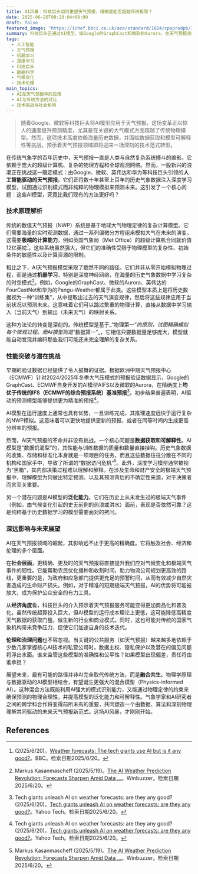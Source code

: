 ```yaml
---
title: AI风暴：科技巨头如何重塑天气预报，精确度能否超越传统极限？
date: 2025-06-20T08:20:04+08:00
draft: false
featured_image: "https://ichef.bbci.co.uk/ace/standard/1024/cpsprodpb/37b6/live/983edc70-3195-11f0-8519-3b5a01ebe413.jpg"
summary: 科技巨头正通过AI模型，如Google的GraphCast和微软的Aurora，在天气预报领域取得显著进展，其在预测精度上已超越传统基于物理的超级计算机模型。这些AI模型主要通过分析海量历史数据来识别模式，而非复杂的物理计算，展现出更快的运行速度和更高的精确度。然而，此技术仍面临数据访问的挑战及模型可解释性不足的问题，但其在提升社会应对极端天气能力和重塑气象产业方面潜力巨大。
tags: 
  - 人工智能
  - 天气预报
  - 机器学习
  - 深度学习
  - 科技巨头
  - 数据科学
  - 气候变化
  - 技术伦理
main_topics: 
  - AI在天气预报中的应用
  - AI与传统方法的对比
  - 技术挑战与社会影响
---
```


> 随着Google、微软等科技巨头将AI模型应用于天气预报，这场变革正以惊人的速度提升预测精度，尤其是在关键的大气模式方面超越了传统物理模型。然而，这项技术高度依赖海量历史数据，并面临数据获取和模型可解释性等挑战，预示着天气预报领域即将迎来一场深刻的技术范式转型。

在传统气象学的百年历史中，天气预报一直是人类与自然复杂系统搏斗的缩影。它依赖于庞大的超级计算机、复杂的物理方程和全球观测网络。然而，一股新兴的浪潮正在挑战这一既定模式：由Google、微软、英伟达和华为等科技巨头引领的**人工智能驱动的天气预报**。它们正将数十年甚至上百年的历史气象数据注入深度学习模型，试图通过识别模式而非纯粹的物理模拟来预测未来。这引发了一个核心问题：这些AI模型，究竟比我们现有的方法更好吗？

### 技术原理解析

传统的数值天气预报（NWP）系统是基于地球大气物理定律的复杂计算模型。它们需要海量的实时观测数据，通过一系列偏微分方程组来模拟大气在未来的演变。这需要**极端的计算能力**，例如英国气象局（Met Office）的超级计算机合同就价值12亿英镑[^5]。这些系统虽然强大，但它们的准确性受限于物理模型的复杂性、初始条件的敏感性以及计算资源的限制。

相比之下，AI天气预报模型采取了截然不同的路径。它们并非从零开始模拟物理过程，而是通过**机器学习**，特别是深度神经网络，在海量的历史气象数据中学习复杂的时空模式[^3]。例如，Google的GraphCast、微软的Aurora、英伟达的FourCastNet和华为的Pangu-Weather都属于此类。这些模型本质上是将历史数据视为一种“训练集”，从中提取出过去的天气演变规律，然后将这些规律应用于当前状况以预测未来。这意味着它们可以跳过繁重的物理计算，直接从数据中学习输入（当前天气）到输出（未来天气）的映射关系。

这种方法论的转变是深刻的。传统模型是基于_“物理第一”_的原则，试图精确模拟每个微观过程。而AI模型则是_“数据第一”_，它相信只要数据量足够庞大，模型就能自动发现并编码那些我们可能还未完全理解的复杂关系。

### 性能突破与潜在挑战

早期的验证数据已经提供了令人鼓舞的证据。根据欧洲中期天气预报中心（ECMWF）针对2024/2025年冬季大气压模式的预报验证数据显示，Google的GraphCast、ECMWF自身开发的AI模型AIFS以及微软的Aurora，在精确度上**均优于传统的IFS（ECMWF的综合预报系统）基准预报**[^2]。初步结果普遍表明，AI驱动的预测模型能够提供更为精准的预报[^1]。

AI模型在运行速度上通常也具有优势，一旦训练完成，其推理速度远快于运行复杂的NWP模拟。这意味着可以更快地提供更新的预报，或者在同等时间内生成更高分辨率的预报。

然而，AI天气预报的革命并非没有挑战。一个核心问题是**数据获取和可解释性**。AI模型是“数据饥渴型”的，其性能与训练数据的质量和数量直接挂钩。历史气象数据的收集、存储和标准化本身就是一项艰巨的任务，而且这些数据往往分散在不同的机构和国家手中，导致了所谓的“数据访问危机”[^3]。此外，深度学习模型通常被视为“黑箱”，其内部决策过程难以理解和解释。在涉及生命和财产安全的极端天气预报中，理解模型为何做出特定预测、以及其预测背后的不确定性来源，对于决策者而言至关重要。

另一个潜在问题是AI模型的**泛化能力**。它们在历史上从未发生过的极端天气事件（例如，由气候变化引起的史无前例的热浪或洪水）面前，表现是否依然可靠？这是纯粹基于历史数据学习的模型需要面对的拷问。

### 深远影响与未来展望

AI在天气预报领域的崛起，其影响远不止于更高的精确度。它将触及社会、经济和伦理的多个层面。

在**社会层面**，更精确、更及时的天气预报将直接提升我们应对气候变化和极端天气事件的韧性。它能帮助农民优化播种和收割时间，助力物流公司规划更高效的路线，更重要的是，为政府和应急部门提供更充足的预警时间，从而有效减少自然灾害造成的生命财产损失。例如，对于精准的短期极端天气预报，AI的优势将可能被放大，成为保护公众安全的有力工具。

从**经济角度**看，科技巨头的介入预示着天气预报服务可能变得更加商品化和普及化。虽然传统超算投入巨大，但AI模型的运行成本理论上更低，这可能降低高精度天气数据的获取门槛，催生新的行业和商业模式。同时，这也可能对传统的国家气象机构带来竞争压力，促使它们加速自身的技术迭代。

**伦理和治理问题**也不容忽视。当关键的公共服务（如天气预报）越来越多地依赖于少数几家掌握核心AI技术的私营公司时，数据主权、隐私保护以及潜在的偏见问题将浮出水面。谁来监管这些模型的准确性和公平性？如果模型出现偏差，责任将由谁承担？

展望未来，最有可能的路径并非AI完全取代传统方法，而是**融合共生**。物理学原理与数据驱动的AI模型相结合，有望诞生更强大的混合模型（Physics-informed AI）。这种混合方法既能利用AI强大的模式识别能力，又能通过物理定律的约束来确保预测的物理合理性，并提高模型的泛化能力和可解释性。气象学家和AI研究者之间的跨学科合作将变得前所未有的重要，共同塑造一个由数据、算法和深刻物理理解共同驱动的未来天气预报新范式。这场AI风暴，才刚刚开始。

## References

[^1]: Tech giants unleash AI on weather forecasts: are they any good? (2025/6/20)。[Tech giants unleash AI on weather forecasts: are they any good?](https://tech.yahoo.com/ai/articles/tech-giants-unleash-ai-weather-230303943.html)。Yahoo Tech。检索日期2025/6/20。
[^2]: Tech giants unleash AI on weather forecasts: are they any good? (2025/6/20)。[Tech giants unleash AI on weather forecasts: are they any good?](https://tech.yahoo.com/ai/articles/tech-giants-unleash-ai-weather-230303943.html)。Yahoo Tech。检索日期2025/6/20。
[^3]: Markus Kasanmascheff (2025/5/19)。[The AI Weather Prediction Revolution: Forecasts Sharpen Amid Data ...](https://winbuzzer.com/2025/05/19/the-ai-weather-prediction-revolution-forecasts-sharpen-amid-data-access-crisis-xcxwbn/)。Winbuzzer。检索日期2025/6/20。
[^4]: (2025/6/6)。[Gies professor weighs in on AI weather forecasting](https://giesbusiness.illinois.edu/news/2025/06/06/gies-professor-weighs-in-on-ai-weather-forecasting)。Gies Business, Illinois。检索日期2025/6/20。
[^5]: (2025/6/20)。[Weather forecasts: The tech giants use AI but is it any good?](https://www.bbc.com/weather/articles/cwy6ykp7049o)。BBC。检索日期2025/6/20。
